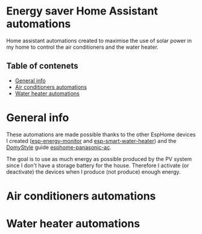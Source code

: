 # Energy saver Home Assistant automations
Home assistant automations created to maximise the use of solar power in my home to control the air conditioners and the water heater.

## Table of contenets
* [General info](#general-info)
* [Air conditioners automations](#air-conditioners-automations)
* [Water heater automations](#water-heater-automations)

# General info
These automations are made possible thanks to the other EspHome devices I created ([esp-energy-monitor](https://github.com/zioCristia/esp-energy-monitor) and [esp-smart-water-heater](https://github.com/zioCristia/esp-smart-water-heater)) and the [DomyStyle](https://github.com/DomiStyle) guide [esphome-panasonic-ac](https://github.com/DomiStyle/esphome-panasonic-ac).

The goal is to use as much energy as possible produced by the PV system since I don't have a storage battery for the house.
Therefore I activate (or deactivate) the devices when I produce (not produce) enough energy.

# Air conditioners automations

# Water heater automations

